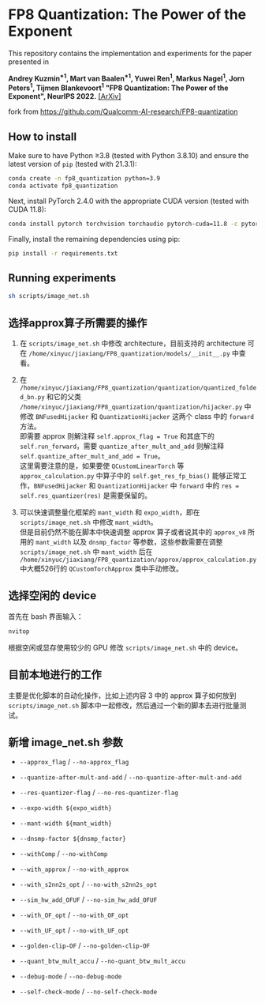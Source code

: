 # FP8 Quantization: The Power of the Exponent
This repository contains the implementation and experiments for the paper presented in

**Andrey Kuzmin<sup>\*1</sup>, Mart van Baalen<sup>\*1</sup>,  Yuwei Ren<sup>1</sup>, 
Markus Nagel<sup>1</sup>, Jorn Peters<sup>1</sup>, Tijmen Blankevoort<sup>1</sup> "FP8 Quantization: The Power of the Exponent", NeurIPS 
2022.** [[ArXiv]](https://arxiv.org/abs/2208.09225)

fork from https://github.com/Qualcomm-AI-research/FP8-quantization



## How to install
Make sure to have Python ≥3.8 (tested with Python 3.8.10) and 
ensure the latest version of `pip` (tested with 21.3.1):
```bash
conda create -n fp8_quantization python=3.9
conda activate fp8_quantization
```

Next, install PyTorch 2.4.0 with the appropriate CUDA version (tested with CUDA 11.8):
```bash
conda install pytorch torchvision torchaudio pytorch-cuda=11.8 -c pytorch -c nvidia
```

Finally, install the remaining dependencies using pip:
```bash
pip install -r requirements.txt
```


## Running experiments
```bash
sh scripts/image_net.sh
 ```


## 选择approx算子所需要的操作

1. 在 `scripts/image_net.sh` 中修改 architecture，目前支持的 architecture 可在 `/home/xinyuc/jiaxiang/FP8_quantization/models/__init__.py` 中查看。

2. 在 `/home/xinyuc/jiaxiang/FP8_quantization/quantization/quantized_folded_bn.py` 和它的父类 `/home/xinyuc/jiaxiang/FP8_quantization/quantization/hijacker.py` 中修改 `BNFusedHijacker` 和 `QuantizationHijacker` 这两个 class 中的 `forward` 方法。  
   即需要 approx 则解注释 `self.approx_flag = True` 和其底下的 `self.run_forward`，需要 `quantize_after_mult_and_add` 则解注释 `self.quantize_after_mult_and_add = True`。  
   这里需要注意的是，如果要使 `QCustomLinearTorch` 等 `approx_calculation.py` 中算子中的 `self.get_res_fp_bias()` 能够正常工作，`BNFusedHijacker` 和 `QuantizationHijacker` 中 `forward` 中的 `res = self.res_quantizer(res)` 是需要保留的。

3. 可以快速调整量化框架的 `mant_width` 和 `expo_width`，即在 `scripts/image_net.sh` 中修改 `mant_width`。  
   但是目前仍然不能在脚本中快速调整 approx 算子或者说其中的 `approx_v8` 所用的 `mant_width` 以及 `dnsmp_factor` 等参数，这些参数需要在调整 `scripts/image_net.sh` 中 `mant_width` 后在 `/home/xinyuc/jiaxiang/FP8_quantization/approx/approx_calculation.py` 中大概526行的 `QCustomTorchApprox` 类中手动修改。

## 选择空闲的 device

首先在 bash 界面输入：
```bash
nvitop
```
根据空闲或显存使用较少的 GPU 修改 `scripts/image_net.sh` 中的 device。

## 目前本地进行的工作

主要是优化脚本的自动化操作，比如上述内容 3 中的 approx 算子如何放到 `scripts/image_net.sh` 脚本中一起修改，然后通过一个新的脚本去进行批量测试。

## 新增 image_net.sh 参数

- `--approx_flag` / `--no-approx_flag`  
- `--quantize-after-mult-and-add` / `--no-quantize-after-mult-and-add`  
- `--res-quantizer-flag` / `--no-res-quantizer-flag`  

- `--expo-width ${expo_width}`  
- `--mant-width ${mant_width}`  
- `--dnsmp-factor ${dnsmp_factor}`  
- `--withComp` / `--no-withComp`  
- `--with_approx` / `--no-with_approx`  
- `--with_s2nn2s_opt` / `--no-with_s2nn2s_opt`  
- `--sim_hw_add_OFUF` / `--no-sim_hw_add_OFUF`  
- `--with_OF_opt` / `--no-with_OF_opt`  
- `--with_UF_opt` / `--no-with_UF_opt`  
- `--golden-clip-OF` / `--no-golden-clip-OF`  
- `--quant_btw_mult_accu` / `--no-quant_btw_mult_accu`  
- `--debug-mode` / `--no-debug-mode`  
- `--self-check-mode` / `--no-self-check-mode`  
